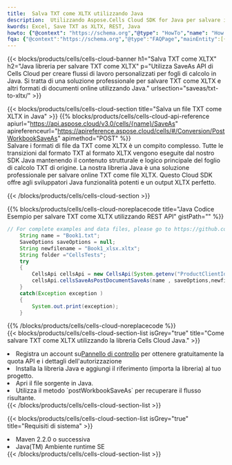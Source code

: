 ```yaml
---
title:  Salva TXT come XLTX utilizzando Java
description:  Utilizzando Aspose.Cells Cloud SDK for Java per salvare il file in formato TXT come file in formato XLTX.
kwords: Excel, Save TXT as XLTX, REST, Java
howto: {"@context": "https://schema.org","@type": "HowTo","name": "How to save TXT as XLTX using the Cells Cloud Java library.","description": "How to save TXT as XLTX using the Cells Cloud Java library.","image": {"@type": "ImageObject"},"url": "/java/saveas/txt-to-xltx/","step": [{ "@type": "HowToStep","name": "How to save TXT as XLTX using the Cells Cloud Java library. step 1", "image": {"@type": "ImageObject",},"url": "/java/saveas/txt-to-xltx/","text": "Register an account at <a href='https://dashboard.aspose.cloud/'>Dashboard</a> to get free API quota & authorization details",},{ "@type": "HowToStep","name": "How to save TXT as XLTX using the Cells Cloud Java library. step 1", "image": {"@type": "ImageObject",},"url": "/java/saveas/txt-to-xltx/","text": "Install Java library and add the reference (import the library) to your project.",},{ "@type": "HowToStep","name": "How to save TXT as XLTX using the Cells Cloud Java library. step 1", "image": {"@type": "ImageObject",},"url": "/java/saveas/txt-to-xltx/","text": "Open the source file in Java.",},{ "@type": "HowToStep","name": "How to save TXT as XLTX using the Cells Cloud Java library. step 1", "image": {"@type": "ImageObject",},"url": "/java/saveas/txt-to-xltx/","text": "Use the `postWorkbookSaveAs` method to retrieve the resulting stream.",}, ],"supply": {"@type": "HowToSupply","name": "document"},"tool": [{"@type": "HowToTool","name": "IntelliJ IDEA, Visual Studio Code, Eclipse"},{"@type": "HowToTool","name": "Aspose Cells"}],"totalTime": "PT6M"}
fqa: {"@context":"https://schema.org","@type":"FAQPage","mainEntity":[{"@type":"Question","name":"Why save file as other formats file in C# using REST API?","acceptedAnswer":{"@type":"Answer","text":"Documents are encoded in many ways, and some files may be incompatible with the software you use. To open and read such files, just save them as appropriate file formats.<br/><ol><li>Install .NET SDK and add the reference (import the library) to your project.</li><li>Open the source file in C# using REST API.</li><li>Call the PostWorkbookSaveAsRequest() method, passing an output filename with required extension.</li><li>Get the result of save as a separate file.</li></ol>"}},{"@type":"Question","name":"What file formats can I save as with your C# library?","acceptedAnswer":{"@type":"Answer","text":"We support a variety of file formats for conversion using .NET library, including XLSX, Excel, xls , PDF, CSV, HTML, Markdown, XML, PNG, JPG, TIFF, Json, TXT and many more."}},{"@type":"Question","name":"What is the maximum allowed file size for conversion using this .NET library?","acceptedAnswer":{"@type":"Answer","text":"There are no file size limits for format conversions using .NET library."}}]}
---
```

{{< blocks/products/cells/cells-cloud-banner h1="Salva TXT come XLTX" h2="Java libreria per salvare TXT come XLTX" p="Utilizza SaveAs API di Cells Cloud per creare flussi di lavoro personalizzati per fogli di calcolo in Java. Si tratta di una soluzione professionale per salvare TXT come XLTX e altri formati di documenti online utilizzando Java." urlsection="saveas/txt-to-xltx/" >}}

{{< blocks/products/cells/cells-cloud-section title="Salva un file TXT come XLTX in Java" >}}
{{% blocks/products/cells/cells-cloud-api-reference apiurl="https://api.aspose.cloud/v3.0/cells/{name}/SaveAs" apireferenceurl="https://apireference.aspose.cloud/cells/#/Conversion/PostWorkbookSaveAs" apimethod="POST" %}}
<br/>
Salvare i formati di file da TXT come XLTX è un compito complesso. Tutte le transizioni dal formato TXT al formato XLTX vengono eseguite dal nostro SDK Java mantenendo il contenuto strutturale e logico principale del foglio di calcolo TXT di origine. La nostra libreria Java è una soluzione professionale per salvare online TXT come file XLTX. Questo Cloud SDK offre agli sviluppatori Java funzionalità potenti e un output XLTX perfetto.

{{< /blocks/products/cells/cells-cloud-section >}}

{{% blocks/products/cells/cells-cloud-noreplacecode title="Java Codice Esempio per salvare TXT come XLTX utilizzando REST API" gistPath="" %}}
  
```java
// For complete examples and data files, please go to https://github.com/aspose-cells-cloud/aspose-cells-cloud-java/
    String name = "Book1.txt";
    SaveOptions saveOptions = null;
    String newfilename = "Book1_xlsx.xltx";
    String folder ="CellsTests";
    try 
    {
        CellsApi cellsApi = new CellsApi(System.getenv("ProductClientId"), System.getenv("ProductClientSecret"));
        cellsApi.cellsSaveAsPostDocumentSaveAs(name , saveOptions,newfilename,false,false,folder,null,null,null,true);                       
    }
    catch(Exception exception )
    {
        System.out.print(exception);
    }
```
  
{{% /blocks/products/cells/cells-cloud-noreplacecode %}}
<br/>
{{< blocks/products/cells/cells-cloud-section-list isGrey="true" title="Come salvare TXT come XLTX utilizzando la libreria Cells Cloud Java." >}}
<li> Registra un account su<a href="https://dashboard.aspose.cloud/">Pannello di controllo</a> per ottenere gratuitamente la quota API e i dettagli dell'autorizzazione</li>
<li>Installa la libreria Java e aggiungi il riferimento (importa la libreria) al tuo progetto.</li>
<li>Apri il file sorgente in Java.</li>
<li>Utilizza il metodo `postWorkbookSaveAs` per recuperare il flusso risultante.</li>
{{< /blocks/products/cells/cells-cloud-section-list >}}

{{< blocks/products/cells/cells-cloud-section-list isGrey="true" title="Requisiti di sistema" >}}
<li>Maven 2.2.0 o successiva</li>
<li>Java(TM) Ambiente runtime SE</li>
{{< /blocks/products/cells/cells-cloud-section-list >}}
